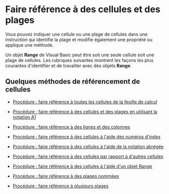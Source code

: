 
# Faire référence à des cellules et des plages

Vous pouvez indiquer une cellule ou une plage de cellules dans une instruction qui identifie la plage et modifie également une propriété ou applique une méthode.

Un objet  **Range** de Visual Basic peut être soit une seule cellule soit une plage de cellules. Les rubriques suivantes montrent les façons les plus courantes d'identifier et de travailler avec des objets **Range**.

## Quelques méthodes de référencement de cellules


- [Procédure : faire référence à toutes les cellules de la feuille de calcul](fbed1840-e9eb-a7a0-f780-f98939e9bac6.md)
    
- [Procédure : faire référence à des cellules et des plages en utilisant la notation A1](c98741c5-465e-137f-872d-185a20068d4a.md)
    
- [Procédure : faire référence à des lignes et des colonnes](a03acade-9e40-6a26-6a48-2d7a76d0f722.md)
    
- [Procédure : faire référence à des cellules à l'aide des numéros d'index](5671563b-9a20-3124-58d9-cfa02fac5312.md)
    
- [Procédure : faire référence à des cellules à l'aide de la notation abrégée](32426c8d-a2f6-dae5-7507-ff19582fa170.md)
    
- [Procédure : faire référence à des cellules par rapport à d'autres cellules](fbdcddea-917c-1813-57a5-21df1c8102de.md)
    
- [Procédure : faire référence à des cellules à l'aide d'un objet Range](89c2d61d-823a-9376-d827-2ec5ae200d80.md)
    
- [Procédure : faire référence à des plages nommées](74119715-2208-b932-f47c-7fad334c3fc6.md)
    
- [Procédure : faire référence à plusieurs plages](11ac8eec-c754-d4e9-373c-84f04355d198.md)
    
